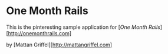 # One Month Rails

This is the pinteresting sample application for
[*One Month Rails*] [http://onemonthrails.com]

by [Mattan Griffel][http://mattangriffel.com]
